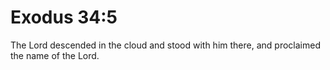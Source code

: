 # Exodus 34:5

The Lord descended in the cloud and stood with him there, and proclaimed the name of the Lord.
